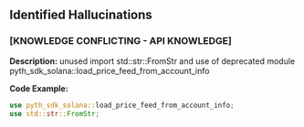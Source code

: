 ## Identified Hallucinations

### [KNOWLEDGE CONFLICTING -  API KNOWLEDGE]
**Description:** 
unused import std::str::FromStr and use of deprecated module pyth_sdk_solana::load_price_feed_from_account_info

**Code Example:**
```rust
use pyth_sdk_solana::load_price_feed_from_account_info;
use std::str::FromStr;






